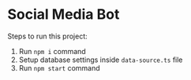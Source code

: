 # Social Media Bot

Steps to run this project:

1. Run `npm i` command
2. Setup database settings inside `data-source.ts` file
3. Run `npm start` command
